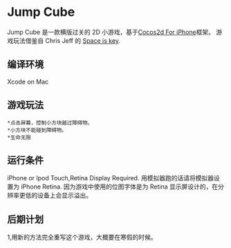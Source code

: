 Jump Cube
=======================

Jump Cube 是一款横版过关的 2D 小游戏，基于[Cocos2d For iPhone][1]框架。
游戏玩法借鉴自 Chris Jeff 的 [Space is key][2].

编译环境
-----------------------
Xcode on Mac

游戏玩法
-----------------------
	*点击屏幕，控制小方块越过障碍物。
	*小方块不能碰到障碍物。
	*生命无限

运行条件
-----------------------
iPhone or Ipod Touch,Retina Display Required.
用模拟器跑的话请将模拟器设置为 iPhone Retina.
因为游戏中使用的位图字体是为 Retina 显示屏设计的，在分辨率更低的设备上会显示溢出。

后期计划
-----------------------
1,用新的方法完全重写这个游戏，大概要在寒假的时候。

[1]:http://www.cocos2d-iphone.org "cocos2d for iPhone"
[2]:http://armorgames.com/play/10912/space-is-key "Space is key"
